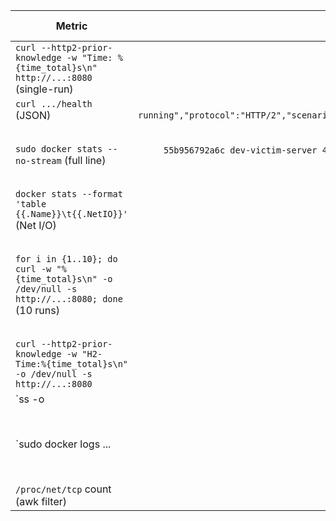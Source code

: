 | Metric | 35.232.237.166 — Basic | 35.232.237.166 — Advanced | 34.31.183.135 — Basic | 34.31.183.135 — Advanced |
|---|---:|---:|---:|---:|
| `curl --http2-prior-knowledge -w "Time: %{time_total}s\n" http://...:8080` (single-run) | 214.720336 s | 10.6710 s | 0.895640 s | N/A |
| `curl .../health` (JSON) | `{"WORKLOAD":5,"message":"Server is running","protocol":"HTTP/2","scenario":"default_scenario","status":"healthy"}` | same | `{"WORKLOAD":5,"message":"Server is running","protocol":"HTTP/2","scenario":"default_scenario","status":"healthy"}` | N/A |
| `sudo docker stats --no-stream` (full line) | `55b956792a6c dev-victim-server 493.87% 50.08MiB / 554.9MiB 9.03% 11.6MB / 992kB 34.9MB / 709kB 1` | `55b956792a6c dev-victim-server 476.25% 44.5MiB / 554.9MiB 8.02% 13.1MB / 1.72MB 34.9MB / 709kB 1` | `483fa40bb883 prod-victim-server 0.00% 32.33MiB / 554.9MiB 5.83% 5.82kB / 4.66kB 35.4MB / 299kB 1` | N/A |
| `docker stats --format 'table {{.Name}}\t{{.NetIO}}'` (Net I/O) | `dev-victim-server 10.7MB / 937kB` | `dev-victim-server 13.2MB / 1.77MB` | `prod-victim-server 6.01kB / 4.92kB` | N/A |
| `for i in {1..10}; do curl -w "%{time_total}s\n" -o /dev/null -s http://...:8080; done` (10 runs) | `116.848788s, 138.497857s, ...` (truncated) | `11.052528s, 11.217986s, 11.003563s, 10.980951s, 11.231363s, 11.023290s, 10.958044s, 11.010556s, 11.000600s, 10.983076s` | `0.444725s, 0.442419s, 0.446541s, 0.454321s, 0.439549s, 0.441227s, 0.439857s, 0.441172s, 0.437680s, 0.444202s` | N/A |
| `curl --http2-prior-knowledge -w "H2-Time:%{time_total}s\n" -o /dev/null -s http://...:8080` | H2-Time:168.487584 s | H2-Time:11.198685 s | H2-Time:0.472098 s | N/A |
| `ss -o | grep :8080 | awk '{print $6}' | grep -o 'timer:[^,]*'` (inside container) | No response | No response | No response | N/A |
| `sudo docker logs ... | grep -E "(connection.*establish|connection.*close)" | tail -10` (tail) | `[2025-09-19 08:52:17 +0000] [1] [INFO] Running on http://0.0.0.0:80 (CTRL + C to quit)` | `[2025-09-19 08:52:17 +0000] [1] [INFO] Running on http://0.0.0.0:80 (CTRL + C to quit` | `[2025-09-19 08:52:17 +0000] [1] [INFO] Running on http://0.0.0.0:80` | N/A |
| `/proc/net/tcp` count (awk filter) | 4 | 8 | N/A / not provided | N/A |
